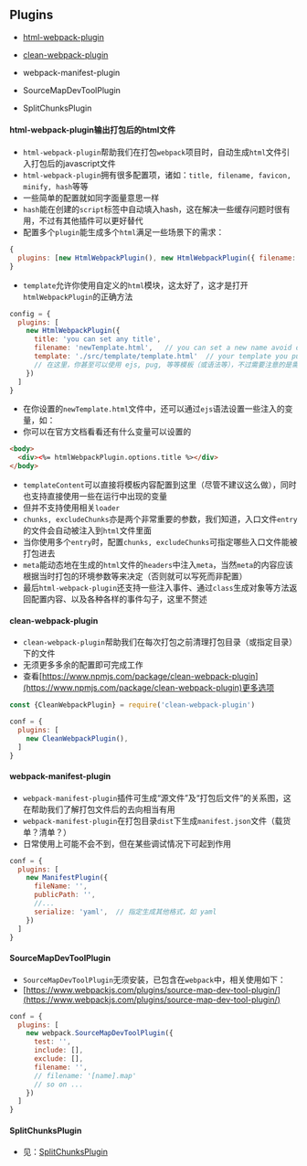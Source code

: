 ## Plugins

* [html-webpack-plugin](#html-webpack-plugin输出打包后的html文件)
* [clean-webpack-plugin](#clean-webpack-plugin)

* webpack-manifest-plugin
* SourceMapDevToolPlugin
* SplitChunksPlugin

#### html-webpack-plugin输出打包后的html文件

* `html-webpack-plugin`帮助我们在打包`webpack`项目时，自动生成`html`文件引入打包后的javascript文件
* `html-webpack-plugin`拥有很多配置项，诸如：`title, filename, favicon, minify, hash`等等
* 一些简单的配置就如同字面量意思一样
* `hash`能在创建的`script`标签中自动填入hash，这在解决一些缓存问题时很有用，不过有其他插件可以更好替代
* 配置多个`plugin`能生成多个`html`满足一些场景下的需求：

```js
{
  plugins: [new HtmlWebpackPlugin(), new HtmlWebpackPlugin({ filename: 'other.html'})]
}
```

* `template`允许你使用自定义的`html`模块，这太好了，这才是打开`htmlWebpackPlugin`的正确方法

```js
config = {
  plugins: [
    new HtmlWebpackPlugin({
      title: 'you can set any title',
      filename: 'newTemplate.html',   // you can set a new name avoid of the same of 'index.html
      template: './src/template/template.html'  // your template you put it 
      // 在这里，你甚至可以使用 ejs, pug, 等等模板（或语法等），不过需要注意的是需要加载相关的loader（详见文档）
    })
  ]
}
```

* 在你设置的`newTemplate.html`文件中，还可以通过`ejs`语法设置一些注入的变量，如：
* 你可以在官方文档看看还有什么变量可以设置的

```html
<body>
  <div><%= htmlWebpackPlugin.options.title %></div>
</body>
```

* `templateContent`可以直接将模板内容配置到这里（尽管不建议这么做），同时也支持直接使用一些在运行中出现的变量
* 但并不支持使用相关`loader`
* `chunks, excludeChunks`亦是两个非常重要的参数，我们知道，入口文件`entry`的文件会自动被注入到`html`文件里面
* 当你使用多个`entry`时，配置`chunks, excludeChunks`可指定哪些入口文件能被打包进去
* `meta`能动态地在生成的`html`文件的`headers`中注入`meta`，当然`meta`的内容应该根据当时打包的环境参数等来决定（否则就可以写死而非配置）
* 最后`html-webpack-plugin`还支持一些注入事件、通过`class`生成对象等方法返回配置内容、以及各种各样的事件勾子，这里不赘述

#### clean-webpack-plugin

* `clean-webpack-plugin`帮助我们在每次打包之前清理打包目录（或指定目录）下的文件
* 无须更多多余的配置即可完成工作
* 查看[https://www.npmjs.com/package/clean-webpack-plugin](https://www.npmjs.com/package/clean-webpack-plugin)更多选项

```js
const {CleanWebpackPlugin} = require('clean-webpack-plugin')

conf = {
  plugins: [
    new CleanWebpackPlugin(),
  ]
}
```


#### webpack-manifest-plugin

* `webpack-manifest-plugin`插件可生成“源文件”及“打包后文件”的关系图，这在帮助我们了解打包文件后的去向相当有用
* `webpack-manifest-plugin`在打包目录`dist`下生成`manifest.json`文件（载货单？清单？）
* 日常使用上可能不会不到，但在某些调试情况下可起到作用

```js
conf = {
  plugins: [
    new ManifestPlugin({
      fileName: '',
      publicPath: '',
      //...
      serialize: 'yaml',  // 指定生成其他格式，如 yaml
    })
  ]
}
```


#### SourceMapDevToolPlugin

* `SourceMapDevToolPlugin`无须安装，已包含在`webpack`中，相关使用如下：
* [https://www.webpackjs.com/plugins/source-map-dev-tool-plugin/](https://www.webpackjs.com/plugins/source-map-dev-tool-plugin/)

```js
conf = {
  plugins: [
    new webpack.SourceMapDevToolPlugin({
      test: '',
      include: [],
      exclude: [],
      filename: '', 
      // filename: '[name].map'
      // so on ...
    })
  ]
}
```


#### SplitChunksPlugin

* 见：[SplitChunksPlugin](98.Plugins/00.SplitChunksPlugin.md)
